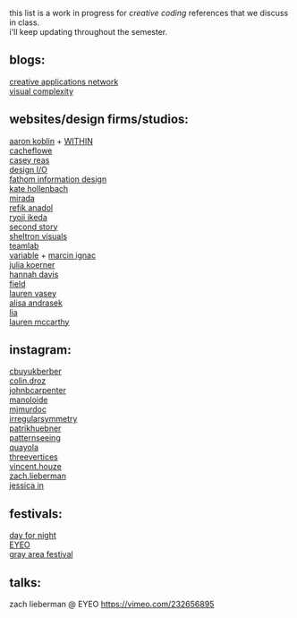 this list is a work in progress for _creative coding_ references that we discuss in class.  
i'll keep updating throughout the semester.

## blogs:
[creative applications network](http://www.creativeapplications.net)  
[visual complexity](http://www.visualcomplexity.com/vc/)  
  
## websites/design firms/studios:  
[aaron koblin](http://www.aaronkoblin.com/) + [WITHIN](https://www.with.in/)   
[cacheflowe](http://cacheflowe.com)  
[casey reas](http://reas.com)  
[design I/O](http://design-io.com)  
[fathom information design](http://fathom.info)  
[kate hollenbach](http://www.katehollenbach.com/)  
[mirada](http://mirada.com/pages/work/digital-experiential)  
[refik anadol](http://www.refikanadol.com)  
[ryoji ikeda](http://www.ryojiikeda.com/project/micro_macro/)  
[second story](http://secondstory.com)  
[sheltron visuals](http://nshelton.github.io)  
[teamlab](http://www.teamlab.art)  
[variable](http://variable.io) + [marcin ignac](http://marcinignac.com/projects/cindermedusae/)  
[julia koerner](https://www.juliakoerner.com/)  
[hannah davis](http://www.hannahishere.com/)  
[field](https://www.field.io/)  
[lauren vasey](https://www.laurenvasey.com/)  
[alisa andrasek](https://www.alisaandrasek.com/)  
[lia](http://www.liaworks.com/)  
[lauren mccarthy](http://lauren-mccarthy.com/)
  
## instagram:  
[cbuyukberber](http://www.instagram.com/cbuyukberber/)  
[colin.droz](http://www.instagram.com/colin.droz/)  
[johnbcarpenter](http://www.instagram.com/johnbcarpenter/)  
[manoloide](http://www.instagram.com/manoloide/)  
[mjmurdoc](http://www.instagram.com/mjmurdoc/)  
[irregularsymmetry](http://www.instagram.com/irregularsymmetry/)  
[patrikhuebner](http://www.instagram.com/patrikhuebner/)  
[patternseeing](http://www.instagram.com/patternseeing/)  
[quayola](http://www.instagram.com/quayola/)  
[threevertices](http://www.instagram.com/threevertices/)  
[vincent.houze](http://www.instagram.com/vincent.houze/)  
[zach.lieberman](http://www.instagram.com/zach.lieberman/)  
[jessica in](https://www.instagram.com/shedrawswithcode/)
  
## festivals:  
[day for night](http://dayfornight.io)  
[EYEO](http://eyeofestival.com)  
[gray area festival](http://grayareafestival.io)  

## talks:
zach lieberman @ EYEO https://vimeo.com/232656895
